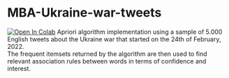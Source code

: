 # MBA-Ukraine-war-tweets
[![Open In Colab](https://colab.research.google.com/assets/colab-badge.svg)](https://colab.research.google.com/drive/12s3800zmkJdQQdPqHDgym8BT8hle9Dtz)
Apriori algorithm implementation using a sample of 5.000 English tweets about the Ukraine war that started on the 24th of February, 2022. <br>
The frequent itemsets returned by the algorithm are then used to find relevant association rules between words in terms of confidence and interest. 
